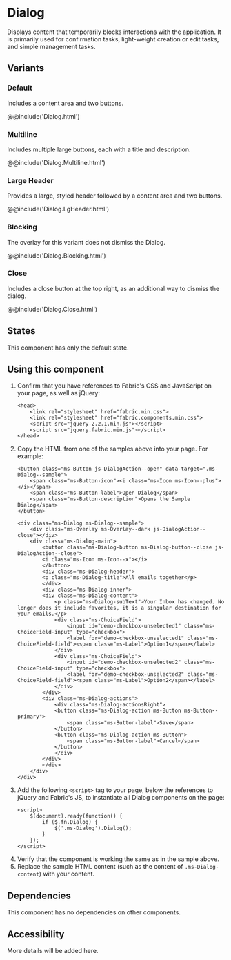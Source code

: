 # Dialog
Displays content that temporarily blocks interactions with the application. It is primarily used for confirmation tasks, light-weight creation or edit tasks, and simple management tasks.

## Variants

### Default
Includes a content area and two buttons.

@@include('Dialog.html')

### Multiline
Includes multiple large buttons, each with a title and description.

@@include('Dialog.Multiline.html')

### Large Header
Provides a large, styled header followed by a content area and two buttons.

@@include('Dialog.LgHeader.html')

### Blocking
The overlay for this variant does not dismiss the Dialog.

@@include('Dialog.Blocking.html')

### Close
Includes a close button at the top right, as an additional way to dismiss the dialog.

@@include('Dialog.Close.html')

## States
This component has only the default state.

## Using this component
1. Confirm that you have references to Fabric's CSS and JavaScript on your page, as well as jQuery:
    ```
    <head>
        <link rel="stylesheet" href="fabric.min.css">
        <link rel="stylesheet" href="fabric.components.min.css">
        <script src="jquery-2.2.1.min.js"></script>
        <script src="jquery.fabric.min.js"></script>
    </head>
    ```
2. Copy the HTML from one of the samples above into your page. For example:
    ```
    <button class="ms-Button js-DialogAction--open" data-target=".ms-Dialog--sample">
        <span class="ms-Button-icon"><i class="ms-Icon ms-Icon--plus"></i></span>
        <span class="ms-Button-label">Open Dialog</span>
        <span class="ms-Button-description">Opens the Sample Dialog</span>
    </button>

    <div class="ms-Dialog ms-Dialog--sample">
        <div class="ms-Overlay ms-Overlay--dark js-DialogAction--close"></div>
        <div class="ms-Dialog-main">
            <button class="ms-Dialog-button ms-Dialog-button--close js-DialogAction--close">
            <i class="ms-Icon ms-Icon--x"></i>
            </button>
            <div class="ms-Dialog-header">
            <p class="ms-Dialog-title">All emails together</p>
            </div>
            <div class="ms-Dialog-inner">
            <div class="ms-Dialog-content">
                <p class="ms-Dialog-subText">Your Inbox has changed. No longer does it include favorites, it is a singular destination for your emails.</p>
                <div class="ms-ChoiceField">
                    <input id="demo-checkbox-unselected1" class="ms-ChoiceField-input" type="checkbox">
                    <label for="demo-checkbox-unselected1" class="ms-ChoiceField-field"><span class="ms-Label">Option1</span></label>
                </div>
                <div class="ms-ChoiceField">
                    <input id="demo-checkbox-unselected2" class="ms-ChoiceField-input" type="checkbox">
                    <label for="demo-checkbox-unselected2" class="ms-ChoiceField-field"><span class="ms-Label">Option2</span></label>
                </div>
            </div>
            <div class="ms-Dialog-actions">
                <div class="ms-Dialog-actionsRight">
                <button class="ms-Dialog-action ms-Button ms-Button--primary">
                    <span class="ms-Button-label">Save</span>
                </button>
                <button class="ms-Dialog-action ms-Button">
                    <span class="ms-Button-label">Cancel</span>
                </button>
                </div>
            </div>
            </div>
        </div>
    </div>
    ```
3. Add the following `<script>` tag to your page, below the references to jQuery and Fabric's JS, to instantiate all Dialog components on the page:
    ```
    <script>
        $(document).ready(function() {
            if ($.fn.Dialog) {
                $('.ms-Dialog').Dialog();
            }
        });
    </script>
    ```
4. Verify that the component is working the same as in the sample above.
5. Replace the sample HTML content (such as the content of `.ms-Dialog-content`) with your content.

## Dependencies
This component has no dependencies on other components.

## Accessibility
More details will be added here.

